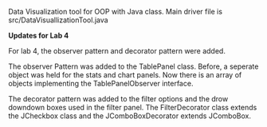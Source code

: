 Data Visualization tool for OOP with Java class. 
Main driver file is src/DataVisuallizationTool.java

**Updates for Lab 4**

For lab 4, the observer pattern and decorator pattern were added. 

The observer Pattern was added to the TablePanel class. Before, a seperate object was held for the stats and chart panels. Now there is an array of objects implementing the TablePanelObserver interface.

The decorator pattern was added to the filter options and the drow downdown boxes used in the filter panel. The FilterDecorator class extends the JCheckbox class and the JComboBoxDecorator extends JComboBox<String>.
